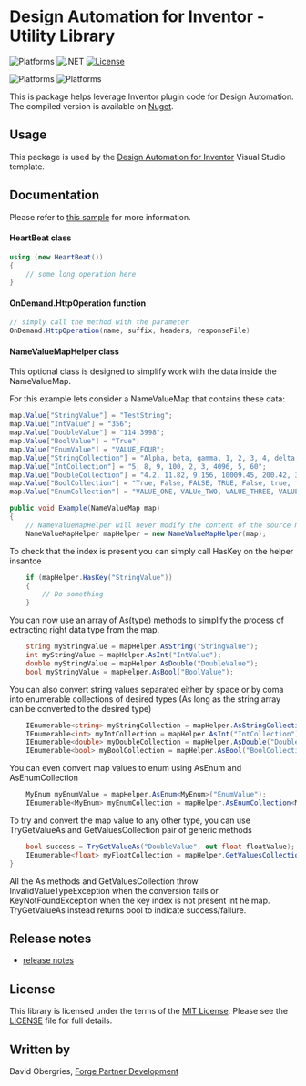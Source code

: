 
# Design Automation for Inventor - Utility Library

![Platforms](https://img.shields.io/badge/Platform-Windows-lightgrey.svg)
![.NET](https://img.shields.io/badge/.NET%20Standard-2.0-blue.svg)
[![License](https://img.shields.io/badge/License-MIT-blue.svg)](http://opensource.org/licenses/MIT)

![Platforms](https://img.shields.io/badge/Design%20Automation-v3-green.svg)
![Platforms](https://img.shields.io/badge/Inventor-2018|2019|2020-yellow.svg)

This is package helps leverage Inventor plugin code for Design Automation. The compiled version is available on [Nuget](https://www.nuget.org/packages/Autodesk.Forge.DesignAutomation.Inventor.Utils). 

## Usage

This package is used by the [Design Automation for Inventor](https://marketplace.visualstudio.com/items?itemName=Autodesk.DesignAutomation) Visual Studio template. 

## Documentation

Please refer to [this sample](https://github.com/Developer-Autodesk/design.automation.inventor-csharp-basics) for more information. 

#### HeartBeat class

```csharp
using (new HeartBeat())
{
    // some long operation here
}
```

#### OnDemand.HttpOperation function

```csharp
// simply call the method with the parameter
OnDemand.HttpOperation(name, suffix, headers, responseFile)
```

#### NameValueMapHelper class
This optional class is designed to simplify work with the data inside the NameValueMap. 

For this example lets consider a NameValueMap that contains these data:
```csharp
map.Value["StringValue"] = "TestString";
map.Value["IntValue"] = "356";
map.Value["DoubleValue"] = "114.3998";
map.Value["BoolValue"] = "True";
map.Value["EnumValue"] = "VALUE_FOUR";
map.Value["StringCollection"] = "Alpha, beta, gamma, 1, 2, 3, 4, delta, 6, longer_teeeeeextttttt";
map.Value["IntCollection"] = "5, 8, 9, 100, 2, 3, 4096, 5, 60";
map.Value["DoubleCollection"] = "4.2, 11.82, 9.156, 10009.45, 200.42, 30.333, 4.2, 12.0, 9.0";
map.Value["BoolCollection"] = "True, False, FALSE, TRUE, False, true, false, true, True";
map.Value["EnumCollection"] = "VALUE_ONE, VALUe_TWO, VALUE_THREE, VALUE_FIVE, VALUE_FOUR";
```

```csharp
public void Example(NameValueMap map) 
{
	// NameValueMapHelper will never modify the content of the source NameValueMap
	NameValueMapHelper mapHelper = new NameValueMapHelper(map);

```

To check that the index is present you can simply call HasKey on the helper insantce

```csharp
	if (mapHelper.HasKey("StringValue")) 
	{
		// Do something
	}
```

You can now use an array of As(type) methods to simplify the process of extracting right data type from the map.

```csharp
	string myStringValue = mapHelper.AsString("StringValue");
	int myStringValue = mapHelper.AsInt("IntValue");
	double myStringValue = mapHelper.AsDouble("DoubleValue");
	bool myStringValue = mapHelper.AsBool("BoolValue");
```

You can also convert string values separated either by space or by coma into enumerable collections of desired types (As long as the string array can be converted to the desired type)

```csharp
	IEnumerable<string> myStringCollection = mapHelper.AsStringCollection("StringCollection");
	IEnumerable<int> myIntCollection = mapHelper.AsInt("IntCollection");
	IEnumerable<double> myDoubleCollection = mapHelper.AsDouble("DoubleCollection");
	IEnumerable<bool> myBoolCollection = mapHelper.AsBool("BoolCollection");
```

You can even convert map values to enum using AsEnum and AsEnumCollection 

```csharp
	MyEnum myEnumValue = mapHelper.AsEnum<MyEnum>("EnumValue");
	IEnumerable<MyEnum> myEnumCollection = mapHelper.AsEnumCollection<MyEnum>("EnumCollection");
```

To try and convert the map value to any other type, you can use TryGetValueAs and GetValuesCollection pair of generic methods 
```csharp
	bool success = TryGetValueAs("DoubleValue", out float floatValue);
	IEnumerable<float> myFloatCollection = mapHelper.GetValuesCollection<float>("DoubleCollection");
}
```

All the As methods and GetValuesCollection throw InvalidValueTypeException when the conversion fails or KeyNotFoundException when the key index is not present int he map. TryGetValueAs instead returns bool to indicate success/failure.

## Release notes
* [release notes](releasenotes.md)

## License

This library is licensed under the terms of the [MIT License](http://opensource.org/licenses/MIT). Please see the [LICENSE](LICENSE) file for full details.

## Written by

David Obergries, [Forge Partner Development](http://forge.autodesk.com)
